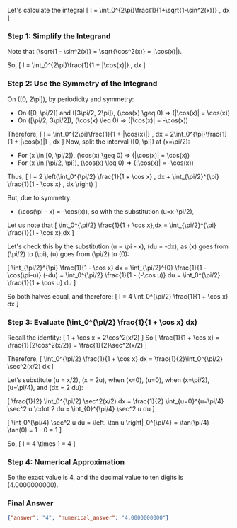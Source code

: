 Let's calculate the integral
\[
I = \int_0^{2\pi}\frac{1}{1+\sqrt{1-\sin^2(x)}} \, dx
\]
### Step 1: Simplify the Integrand

Note that \(\sqrt{1 - \sin^2(x)} = \sqrt{\cos^2(x)} = |\cos(x)|\).

So,
\[
I = \int_0^{2\pi}\frac{1}{1 + |\cos(x)|} \, dx
\]

### Step 2: Use the Symmetry of the Integrand

On \([0, 2\pi]\), by periodicity and symmetry:
- On \([0, \pi/2]\) and \([3\pi/2, 2\pi]\), \(\cos(x) \geq 0\) ⇒ \(|\cos(x)| = \cos(x)\)
- On \([\pi/2, 3\pi/2]\), \(\cos(x) \leq 0\) ⇒ \(|\cos(x)| = -\cos(x)\)

Therefore,
\[
I = \int_0^{2\pi}\frac{1}{1 + |\cos(x)|} \, dx
= 2\int_0^{\pi}\frac{1}{1 + |\cos(x)|} \, dx
\]
Now, split the interval \([0, \pi]\) at \(x=\pi/2\):

- For \(x \in [0, \pi/2]\), \(\cos(x) \geq 0\) ⇒ \(|\cos(x)| = \cos(x)\)
- For \(x \in [\pi/2, \pi]\), \(\cos(x) \leq 0\) ⇒ \(|\cos(x)| = -\cos(x)\)

Thus,
\[
I = 2 \left(\int_0^{\pi/2} \frac{1}{1 + \cos x} \, dx + \int_{\pi/2}^{\pi} \frac{1}{1 - \cos x} \, dx \right)
\]

But, due to symmetry:
- \(\cos(\pi - x) = -\cos(x)\), so with the substitution \(u=x-\pi/2\),

Let us note that
\[
\int_0^{\pi/2} \frac{1}{1 + \cos x}\,dx = \int_{\pi/2}^{\pi} \frac{1}{1 - \cos x}\,dx
\]

Let's check this by the substitution \(u = \pi - x\), \(du = -dx\), as \(x\) goes from \(\pi/2\) to \(\pi\), \(u\) goes from \(\pi/2\) to \(0\):

\[
\int_{\pi/2}^{\pi} \frac{1}{1 - \cos x} dx = \int_{\pi/2}^{0} \frac{1}{1 - \cos(\pi-u)} (-du) = \int_0^{\pi/2} \frac{1}{1 - (-\cos u)} du = \int_0^{\pi/2} \frac{1}{1 + \cos u} du
\]

So both halves equal, and therefore:
\[
I = 4 \int_0^{\pi/2} \frac{1}{1 + \cos x} dx
\]

### Step 3: Evaluate \(\int_0^{\pi/2} \frac{1}{1 + \cos x} dx\)

Recall the identity:
\[
1 + \cos x = 2\cos^2(x/2)
\]
So
\[
\frac{1}{1 + \cos x} = \frac{1}{2\cos^2(x/2)} = \frac{1}{2}\sec^2(x/2)
\]

Therefore,
\[
\int_0^{\pi/2} \frac{1}{1 + \cos x} dx = \frac{1}{2}\int_0^{\pi/2} \sec^2(x/2) dx
\]

Let’s substitute \(u = x/2\), \(x = 2u\), when \(x=0\), \(u=0\), when \(x=\pi/2\), \(u=\pi/4\), and \(dx = 2 du\):

\[
\frac{1}{2} \int_0^{\pi/2} \sec^2(x/2) dx = \frac{1}{2} \int_{u=0}^{u=\pi/4} \sec^2 u \cdot 2 du = \int_{0}^{\pi/4} \sec^2 u du
\]

\[
\int_0^{\pi/4} \sec^2 u du = \left. \tan u \right|_0^{\pi/4} = \tan(\pi/4) - \tan(0) = 1 - 0 = 1
\]

So,
\[
I = 4 \times 1 = 4
\]

### Step 4: Numerical Approximation

So the exact value is 4, and the decimal value to ten digits is \(4.0000000000\).

### Final Answer

```json
{"answer": "4", "numerical_answer": "4.0000000000"}
```